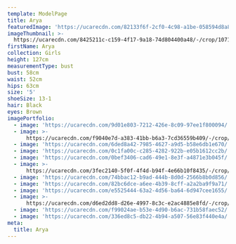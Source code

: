 ```yaml
---
template: ModelPage
title: Arya
featuredImage: 'https://ucarecdn.com/82133f6f-2cf0-4c98-a1be-058594d8a8ce/'
imageThumbnail: >-
  https://ucarecdn.com/8425211c-c159-4f17-9a18-74d804400a48/-/crop/1071x1700/255,141/-/preview/
firstName: Arya
collection: Girls
height: 127cm
measurementType: bust
bust: 58cm
waist: 52cm
hips: 63cm
size: '5'
shoeSize: 13-1
hair: Black
eyes: Brown
imagePortfolio:
  - image: 'https://ucarecdn.com/9d01e803-7212-426e-8c09-97ee1f800094/'
  - image: >-
      https://ucarecdn.com/f9040e7d-a383-41bb-b6a3-7cd36559b409/-/crop/1599x1773/33,0/-/preview/
  - image: 'https://ucarecdn.com/6ded8a42-7985-4627-a9d5-b58e6db1e670/'
  - image: 'https://ucarecdn.com/0c1fa00c-c285-4282-922b-e05b1612cc2b/'
  - image: 'https://ucarecdn.com/0bef3406-cad6-49e1-8e3f-a4871e3b045f/'
  - image: >-
      https://ucarecdn.com/3fec2140-5f0f-4f4d-b94f-4e66b10f8435/-/crop/1071x1077/207,0/-/preview/
  - image: 'https://ucarecdn.com/74bbac12-b9ad-444b-8d0d-2566b8b0d856/'
  - image: 'https://ucarecdn.com/82bc6dce-a6ee-4b39-8cff-a2a2ba9f9a71/'
  - image: 'https://ucarecdn.com/e5525444-63a2-4d56-ba64-6d947cee1655/'
  - image: >-
      https://ucarecdn.com/d6ed2dd8-d26e-4997-8c3c-e2ac4885e8fd/-/crop/1632x1639/0,0/-/preview/
  - image: 'https://ucarecdn.com/f99024ae-b53e-4d90-b6ac-731b58faec52/'
  - image: 'https://ucarecdn.com/336ed8c5-db22-4b94-a507-56e83f440e4a/'
meta:
  title: Arya
---
```


